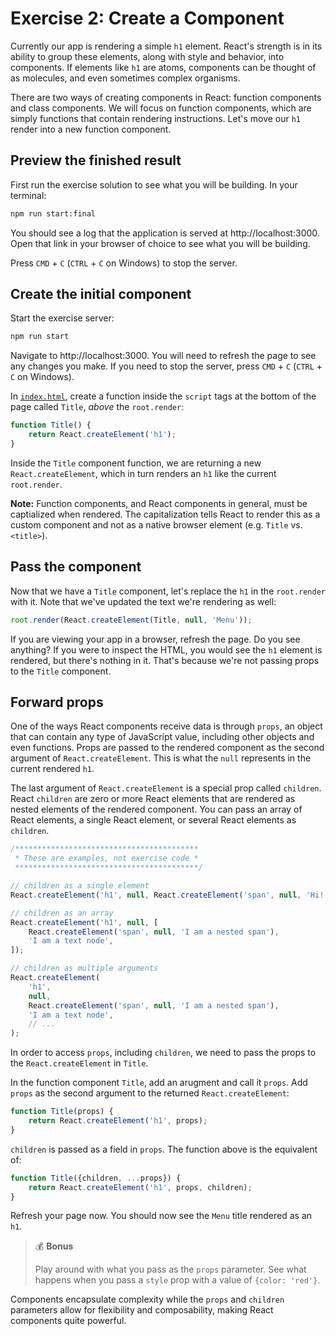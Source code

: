 # Exercise 2: Create a Component

Currently our app is rendering a simple `h1` element. React's strength is in its ability to group these elements, along with style and behavior, into components. If elements like `h1` are atoms, components can be thought of as molecules, and even sometimes complex organisms.

There are two ways of creating components in React: function components and class components. We will focus on function components, which are simply functions that contain rendering instructions. Let's move our `h1` render into a new function component.

## Preview the finished result

First run the exercise solution to see what you will be building. In your terminal:

```bash
npm run start:final
```

You should see a log that the application is served at http://localhost:3000. Open that link in your browser of choice to see what you will be building.

Press `CMD` + `C` (`CTRL` + `C` on Windows) to stop the server.

## Create the initial component

Start the exercise server:

```bash
npm run start 
```

Navigate to http://localhost:3000. You will need to refresh the page to see any changes you make. If you need to stop the server, press `CMD` + `C` (`CTRL` + `C` on Windows).

In [`index.html`](./index.html), create a function inside the `script` tags at the bottom of the page called `Title`, _above_ the `root.render`:

```js
function Title() {
    return React.createElement('h1');
}
```

Inside the `Title` component function, we are returning a new `React.createElement`, which in turn renders an `h1` like the current `root.render`.

**Note:** Function components, and React components in general, must be captialized when rendered. The capitalization tells React to render this as a custom component and not as a native browser element (e.g. `Title` vs. `<title>`).

## Pass the component

Now that we have a `Title` component, let's replace the `h1` in the `root.render` with it. Note that we've updated the text we're rendering as well:

```js
root.render(React.createElement(Title, null, 'Menu'));
```

If you are viewing your app in a browser, refresh the page. Do you see anything? If you were to inspect the HTML, you would see the `h1` element is rendered, but there's nothing in it. That's because we're not passing props to the `Title` component.

## Forward props

One of the ways React components receive data is through `props`, an object that can contain any type of JavaScript value, including other objects and even functions. Props are passed to the rendered component as the second argument of `React.createElement`. This is what the `null` represents in the current rendered `h1`.

The last argument of `React.createElement` is a special prop called `children`. React `children` are zero or more React elements that are rendered as nested elements of the rendered component. You can pass an array of React elements, a single React element, or several React elements as `children`.

```js
/*****************************************
 * These are examples, not exercise code *
 *****************************************/

// children as a single element
React.createElement('h1', null, React.createElement('span', null, 'Hi!'));

// children as an array
React.createElement('h1', null, [
    React.createElement('span', null, 'I am a nested span'),
    'I am a text node',
]);

// children as multiple arguments
React.createElement(
    'h1',
    null,
    React.createElement('span', null, 'I am a nested span'),
    'I am a text node',
    // ...
);
```

In order to access `props`, including `children`, we need to pass the props to the `React.createElement` in `Title`.

In the function component `Title`, add an arugment and call it `props`. Add `props` as the second argument to the returned `React.createElement`:

```js
function Title(props) {
    return React.createElement('h1', props);
}
```

`children` is passed as a field in `props`. The function above is the equivalent of:

```js
function Title({children, ...props}) {
    return React.createElement('h1', props, children);
}
```

Refresh your page now. You should now see the `Menu` title rendered as an `h1`.

> 💰 **Bonus** 
> 
> Play around with what you pass as the `props` parameter. See what happens when you pass a `style` prop with a value of `{color: 'red'}`.

Components encapsulate complexity while the `props` and `children` parameters allow for flexibility and composability, making React components quite powerful.
